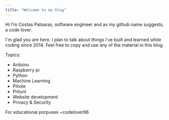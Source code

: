 ```yaml
---
title: "Welcome to my blog"
---
```

Hi I'm Costas Patsaras, software engineer and as my github name suggests, a code lover.

I'm glad you are here. I plan to talk about things i've built and learned while coding since 2014.
Feel free to copy and use any of the material in this blog.

Topics:
* Arduino
* Raspberry pi
* Python
* Machine Learning
* Pihole
* Pritunl
* Website development
* Privacy & Security

For educational porpuses
~codelover96
